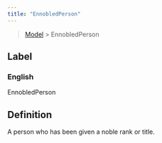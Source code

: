 ```yaml
---
title: "EnnobledPerson"
---
```


> [Model](./../) > EnnobledPerson

## Label

### English
EnnobledPerson


## Definition
A person who has been given a noble rank or title. 


    
